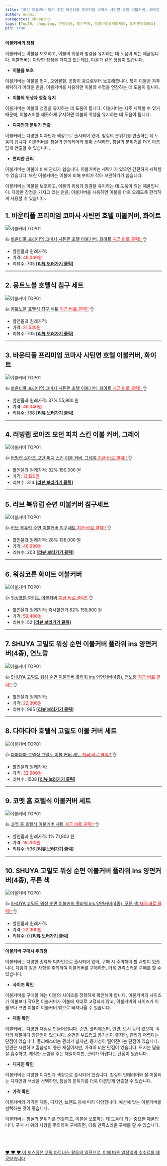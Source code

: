 ```yaml
---
title: "최신 이불커버 특가 추천 바운티풀 프리미엄 코마사 사틴면 호텔 이불커버, 화이트 비교 장점"
author: eunmi.
categories: shopping
tags: [Top10, shopping, 유행상품, 필수구매, 지금바로클릭하세요, 놓치면후회해요]
pin: true
---
```

**이불커버의 장점**

이불커버는 이불을 보호하고, 이불의 위생과 청결을 유지하는 데 도움이 되는 제품입니다. 이불커버는 다양한 장점을 가지고 있는데요, 다음과 같은 장점이 있습니다.

* **이불을 보호**

이불커버는 이불을 먼지, 오염물질, 곰팡이 등으로부터 보호해줍니다. 특히 이불은 자주 세탁하기 어려운 만큼, 이불커버를 사용하면 이불의 수명을 연장하는 데 도움이 됩니다.

* **이불의 위생과 청결 유지**

이불커버는 이불의 청결을 유지하는 데 도움이 됩니다. 이불커버는 자주 세탁할 수 있기 때문에, 이불커버를 깨끗하게 유지하면 이불의 위생을 유지하는 데 도움이 됩니다.

* **디자인과 분위기 연출**

이불커버는 다양한 디자인과 색상으로 출시되어 있어, 침실의 분위기를 연출하는 데 도움이 됩니다. 이불커버를 침실의 인테리어와 맞춰 선택하면, 침실의 분위기를 더욱 아름답게 연출할 수 있습니다.

* **편리한 관리**

이불커버는 이불에 비해 관리가 쉽습니다. 이불커버는 세탁기가 있으면 간편하게 세탁할 수 있습니다. 또한 이불커버는 이불에 비해 부피가 작아 보관하기가 쉽습니다.

이불커버는 이불을 보호하고, 이불의 위생과 청결을 유지하는 데 도움이 되는 제품입니다. 다양한 장점을 가지고 있는 만큼, 이불커버를 사용하면 이불을 더욱 오래도록 편리하게 사용할 수 있습니다.

   

## 1. 바운티풀 프리미엄 코마사 사틴면 호텔 이불커버, 화이트

![이불커버 TOP01](https://thumbnail7.coupangcdn.com/thumbnails/remote/230x230ex/image/retail/images/5394901845930736-b915609e-bf58-4afe-9096-aea369534181.jpg)


👍 [바운티풀 프리미엄 코마사 사틴면 호텔 이불커버, 화이트 <font color=red> 지금 바로 클릭!! </font> ](https://link.coupang.com/re/AFFSDP?lptag=AF3617701&subid=GithubCoopas&pageKey=6823122292&traceid=V0-153&itemId=16177881638&vendorItemId=85140164578) 👌 


- 할인율과 원래가격: 
- 가격: <span style='color:red'>46,040원</span>
- 리뷰수: 705  [**[리뷰 보러가기 클릭]**](https://link.coupang.com/re/AFFSDP?lptag=AF3617701&subid=GithubCoopas&pageKey=6823122292&traceid=V0-153&itemId=16177881638&vendorItemId=85140164578)

---


   

## 2. 몽트노블 호텔식 침구 세트

![이불커버 TOP01](https://thumbnail10.coupangcdn.com/thumbnails/remote/230x230ex/image/retail/images/5308331919325661-e804936e-f96f-4303-a303-7e95b2826b2f.jpg)


👍 [몽트노블 호텔식 침구 세트 <font color=red> 지금 바로 클릭!! </font> ](https://link.coupang.com/re/AFFSDP?lptag=AF3617701&subid=GithubCoopas&pageKey=1485845516&traceid=V0-153&itemId=2551687461&vendorItemId=70544255256) 👌 


- 할인율과 원래가격: 
- 가격: <span style='color:red'>21,520원</span>
- 리뷰수: 705  [**[리뷰 보러가기 클릭]**](https://link.coupang.com/re/AFFSDP?lptag=AF3617701&subid=GithubCoopas&pageKey=1485845516&traceid=V0-153&itemId=2551687461&vendorItemId=70544255256)

---


   

## 3. 바운티풀 프리미엄 코마사 사틴면 호텔 이불커버, 화이트

![이불커버 TOP01](https://thumbnail7.coupangcdn.com/thumbnails/remote/230x230ex/image/retail/images/5394901845930736-b915609e-bf58-4afe-9096-aea369534181.jpg)


👍 [바운티풀 프리미엄 코마사 사틴면 호텔 이불커버, 화이트 <font color=red> 지금 바로 클릭!! </font> ](https://link.coupang.com/re/AFFSDP?lptag=AF3617701&subid=GithubCoopas&pageKey=6823122292&traceid=V0-153&itemId=16177881638&vendorItemId=85140164578) 👌 


- 할인율과 원래가격: 37%  55,900   원
- 가격: <span style='color:red'>46,040원</span>
- 리뷰수: 768  [**[리뷰 보러가기 클릭]**](https://link.coupang.com/re/AFFSDP?lptag=AF3617701&subid=GithubCoopas&pageKey=6823122292&traceid=V0-153&itemId=16177881638&vendorItemId=85140164578)

---


   

## 4. 러빙랩 로아즈 모던 피치 스킨 이불 커버, 그레이

![이불커버 TOP01](https://thumbnail6.coupangcdn.com/thumbnails/remote/230x230ex/image/retail/images/2018/02/22/19/0/d54aefdc-a2b6-4de2-8d52-98b5b43ee2d9.jpg)


👍 [러빙랩 로아즈 모던 피치 스킨 이불 커버, 그레이 <font color=red> 지금 바로 클릭!! </font> ](https://link.coupang.com/re/AFFSDP?lptag=AF3617701&subid=GithubCoopas&pageKey=66932206&traceid=V0-153&itemId=224745732&vendorItemId=3546126199) 👌 


- 할인율과 원래가격: 32%  190,000   원
- 가격: <span style='color:red'>13,120원</span>
- 리뷰수: 314  [**[리뷰 보러가기 클릭]**](https://link.coupang.com/re/AFFSDP?lptag=AF3617701&subid=GithubCoopas&pageKey=66932206&traceid=V0-153&itemId=224745732&vendorItemId=3546126199)

---


   

## 5. 러브 북유럽 순면 이불커버 침구세트

![이불커버 TOP01](https://thumbnail10.coupangcdn.com/thumbnails/remote/230x230ex/image/vendor_inventory/2a2b/2a6c9c62dd6ea77364ded03ccf5a0dc994aa6025e74ecb4f9c26a33b44ca.jpeg)


👍 [러브 북유럽 순면 이불커버 침구세트 <font color=red> 지금 바로 클릭!! </font> ](https://link.coupang.com/re/AFFSDP?lptag=AF3617701&subid=GithubCoopas&pageKey=7658319537&traceid=V0-153&itemId=20395539706&vendorItemId=87478140850) 👌 


- 할인율과 원래가격: 28%  136,000   원
- 가격: <span style='color:red'>46,900원</span>
- 리뷰수: 203  [**[리뷰 보러가기 클릭]**](https://link.coupang.com/re/AFFSDP?lptag=AF3617701&subid=GithubCoopas&pageKey=7658319537&traceid=V0-153&itemId=20395539706&vendorItemId=87478140850)

---


   

## 6. 워싱코튼 화이트 이불커버

![이불커버 TOP01](https://thumbnail7.coupangcdn.com/thumbnails/remote/230x230ex/image/vendor_inventory/aa8d/a214d0c4ce9c88216fa68353a9fdc787035100e789bad2ce44b3958aa09e.jpg)


👍 [워싱코튼 화이트 이불커버 <font color=red> 지금 바로 클릭!! </font> ](https://link.coupang.com/re/AFFSDP?lptag=AF3617701&subid=GithubCoopas&pageKey=7052374311&traceid=V0-153&itemId=17465266934&vendorItemId=85018904312) 👌 


- 할인율과 원래가격: 즉시할인가 62%  159,900   원
- 가격: <span style='color:red'>59,400원</span>
- 리뷰수: 52  [**[리뷰 보러가기 클릭]**](https://link.coupang.com/re/AFFSDP?lptag=AF3617701&subid=GithubCoopas&pageKey=7052374311&traceid=V0-153&itemId=17465266934&vendorItemId=85018904312)

---


   

## 7. SHUYA 고밀도 워싱 순면 이불커버 플라워 ins 양면커버(4종), 연노랑

![이불커버 TOP01](https://thumbnail10.coupangcdn.com/thumbnails/remote/230x230ex/image/vendor_inventory/6aeb/39e7b3dc636f02797ee78fa22be4ddf9339809cd234174b493ae51d340d5.jpg)


👍 [SHUYA 고밀도 워싱 순면 이불커버 플라워 ins 양면커버(4종), 연노랑 <font color=red> 지금 바로 클릭!! </font> ](https://link.coupang.com/re/AFFSDP?lptag=AF3617701&subid=GithubCoopas&pageKey=6576366120&traceid=V0-153&itemId=14781516596&vendorItemId=82021599275) 👌 


- 할인율과 원래가격: 
- 가격: <span style='color:red'>22,300원</span>
- 리뷰수: 995  [**[리뷰 보러가기 클릭]**](https://link.coupang.com/re/AFFSDP?lptag=AF3617701&subid=GithubCoopas&pageKey=6576366120&traceid=V0-153&itemId=14781516596&vendorItemId=82021599275)

---


   

## 8. 다마다마 호텔식 고밀도 이불 커버 세트

![이불커버 TOP01](https://thumbnail8.coupangcdn.com/thumbnails/remote/230x230ex/image/retail/images/4954252286864384-2ae8baab-30f5-4ee2-83e3-973530523dbd.jpg)


👍 [다마다마 호텔식 고밀도 이불 커버 세트 <font color=red> 지금 바로 클릭!! </font> ](https://link.coupang.com/re/AFFSDP?lptag=AF3617701&subid=GithubCoopas&pageKey=6060660200&traceid=V0-153&itemId=11143065263&vendorItemId=78421468670) 👌 


- 할인율과 원래가격: 
- 가격: <span style='color:red'>32,900원</span>
- 리뷰수: 1508  [**[리뷰 보러가기 클릭]**](https://link.coupang.com/re/AFFSDP?lptag=AF3617701&subid=GithubCoopas&pageKey=6060660200&traceid=V0-153&itemId=11143065263&vendorItemId=78421468670)

---


   

## 9. 코멧 홈 호텔식 이불커버 세트

![이불커버 TOP01](https://thumbnail8.coupangcdn.com/thumbnails/remote/230x230ex/image/retail/images/663710156524373-32af9a1a-cdfe-4753-9a98-c1feac0ce45a.jpg)


👍 [코멧 홈 호텔식 이불커버 세트 <font color=red> 지금 바로 클릭!! </font> ](https://link.coupang.com/re/AFFSDP?lptag=AF3617701&subid=GithubCoopas&pageKey=7343099636&traceid=V0-153&itemId=18878463462&vendorItemId=86006989580) 👌 


- 할인율과 원래가격: 1%  71,800   원
- 가격: <span style='color:red'>19,790원</span>
- 리뷰수: 536  [**[리뷰 보러가기 클릭]**](https://link.coupang.com/re/AFFSDP?lptag=AF3617701&subid=GithubCoopas&pageKey=7343099636&traceid=V0-153&itemId=18878463462&vendorItemId=86006989580)

---


   

## 10. SHUYA 고밀도 워싱 순면 이불커버 플라워 ins 양면커버(4종), 푸른 색

![이불커버 TOP01](https://thumbnail6.coupangcdn.com/thumbnails/remote/230x230ex/image/vendor_inventory/cd3d/b82e945ba96d3d4b6fe41788b349bb0608c54320a9071f0a0c3f400410d5.jpg)


👍 [SHUYA 고밀도 워싱 순면 이불커버 플라워 ins 양면커버(4종), 푸른 색 <font color=red> 지금 바로 클릭!! </font> ](https://link.coupang.com/re/AFFSDP?lptag=AF3617701&subid=GithubCoopas&pageKey=6576366120&traceid=V0-153&itemId=14781516590&vendorItemId=82021599264) 👌 


- 할인율과 원래가격: 
- 가격: <span style='color:red'>22,300원</span>
- 리뷰수: 0  [**[리뷰 보러가기 클릭]**](https://link.coupang.com/re/AFFSDP?lptag=AF3617701&subid=GithubCoopas&pageKey=6576366120&traceid=V0-153&itemId=14781516590&vendorItemId=82021599264)

---
**이불커버 구매시 주의점**

이불커버는 다양한 종류와 디자인으로 출시되어 있어, 구매 시 주의해야 할 사항이 있습니다. 다음과 같은 사항을 주의하여 이불커버를 구매하면, 더욱 만족스러운 구매를 할 수 있습니다.

* **사이즈 확인**

이불커버를 구매할 때는 이불의 사이즈를 정확하게 확인해야 합니다. 이불커버의 사이즈가 이불보다 작으면 이불커버가 이불에 제대로 고정되지 않고, 이불커버의 사이즈가 이불보다 크면 이불이 이불커버 밖으로 빠져나올 수 있습니다.

* **재질 확인**

이불커버는 다양한 재질로 만들어집니다. 순면, 폴리에스터, 인견, 모시 등이 있으며, 각각의 재질마다 장단점이 있습니다. 순면은 부드럽고 통기성이 좋지만, 관리가 어렵다는 단점이 있습니다. 폴리에스터는 관리가 쉽지만, 통기성이 떨어진다는 단점이 있습니다. 인견은 시원하고 흡습성이 좋은 재질이지만, 가격이 비싼 단점이 있습니다. 모시는 땀을 잘 흡수하고, 쾌적한 느낌을 주는 재질이지만, 관리가 어렵다는 단점이 있습니다.

* **디자인 확인**

이불커버는 다양한 디자인과 색상으로 출시되어 있습니다. 침실의 인테리어와 잘 어울리는 디자인과 색상을 선택하면, 침실의 분위기를 더욱 아름답게 연출할 수 있습니다.

* **가격 확인**

이불커버의 가격은 재질, 디자인, 브랜드 등에 따라 다양합니다. 예산에 맞는 이불커버를 선택하는 것이 좋습니다.

이불커버는 침실의 분위기를 연출하고, 이불을 보호하는 데 도움이 되는 중요한 제품입니다. 구매 시 위의 사항을 주의하여 구매하면, 더욱 만족스러운 구매를 할 수 있습니다.<br><br><br><br><br> [ ❤ ❤ ❤ 이 포스팅은 쿠팡 파트너스 활동의 일환으로, 이에 따른 일정액의 수수료를 제공받습니다](https://link.coupang.com/a/bcEFyh)